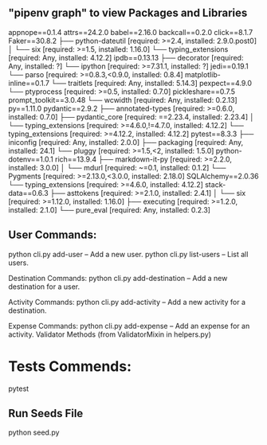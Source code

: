 ## "pipenv graph" to view Packages and Libraries 
appnope==0.1.4
attrs==24.2.0
babel==2.16.0
backcall==0.2.0
click==8.1.7
Faker==30.8.2
├── python-dateutil [required: >=2.4, installed: 2.9.0.post0]
│   └── six [required: >=1.5, installed: 1.16.0]
└── typing_extensions [required: Any, installed: 4.12.2]
ipdb==0.13.13
├── decorator [required: Any, installed: ?]
└── ipython [required: >=7.31.1, installed: ?]
jedi==0.19.1
└── parso [required: >=0.8.3,<0.9.0, installed: 0.8.4]
matplotlib-inline==0.1.7
└── traitlets [required: Any, installed: 5.14.3]
pexpect==4.9.0
└── ptyprocess [required: >=0.5, installed: 0.7.0]
pickleshare==0.7.5
prompt_toolkit==3.0.48
└── wcwidth [required: Any, installed: 0.2.13]
py==1.11.0
pydantic==2.9.2
├── annotated-types [required: >=0.6.0, installed: 0.7.0]
├── pydantic_core [required: ==2.23.4, installed: 2.23.4]
│   └── typing_extensions [required: >=4.6.0,!=4.7.0, installed: 4.12.2]
└── typing_extensions [required: >=4.12.2, installed: 4.12.2]
pytest==8.3.3
├── iniconfig [required: Any, installed: 2.0.0]
├── packaging [required: Any, installed: 24.1]
└── pluggy [required: >=1.5,<2, installed: 1.5.0]
python-dotenv==1.0.1
rich==13.9.4
├── markdown-it-py [required: >=2.2.0, installed: 3.0.0]
│   └── mdurl [required: ~=0.1, installed: 0.1.2]
└── Pygments [required: >=2.13.0,<3.0.0, installed: 2.18.0]
SQLAlchemy==2.0.36
└── typing_extensions [required: >=4.6.0, installed: 4.12.2]
stack-data==0.6.3
├── asttokens [required: >=2.1.0, installed: 2.4.1]
│   └── six [required: >=1.12.0, installed: 1.16.0]
├── executing [required: >=1.2.0, installed: 2.1.0]
└── pure_eval [required: Any, installed: 0.2.3]

## User Commands:
python cli.py add-user – Add a new user.
python cli.py list-users – List all users.

Destination Commands:
python cli.py add-destination – Add a new destination for a user.

Activity Commands:
python cli.py add-activity – Add a new activity for a destination.

Expense Commands:
python cli.py add-expense – Add an expense for an activity.
Validator Methods (from ValidatorMixin in helpers.py)

# Tests Commends:
pytest

## Run Seeds File
python seed.py

